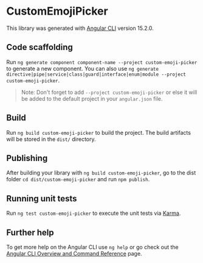 # CustomEmojiPicker

This library was generated with [Angular CLI](https://github.com/angular/angular-cli) version 15.2.0.

## Code scaffolding

Run `ng generate component component-name --project custom-emoji-picker` to generate a new component. You can also use `ng generate directive|pipe|service|class|guard|interface|enum|module --project custom-emoji-picker`.
> Note: Don't forget to add `--project custom-emoji-picker` or else it will be added to the default project in your `angular.json` file. 

## Build

Run `ng build custom-emoji-picker` to build the project. The build artifacts will be stored in the `dist/` directory.

## Publishing

After building your library with `ng build custom-emoji-picker`, go to the dist folder `cd dist/custom-emoji-picker` and run `npm publish`.

## Running unit tests

Run `ng test custom-emoji-picker` to execute the unit tests via [Karma](https://karma-runner.github.io).

## Further help

To get more help on the Angular CLI use `ng help` or go check out the [Angular CLI Overview and Command Reference](https://angular.io/cli) page.
